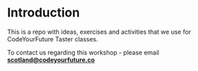# Introduction

This is a repo with ideas, exercises and activities that we use for CodeYourFuture Taster classes.

To contact us regarding this workshop - please email **scotland@codeyourfuture.co**
